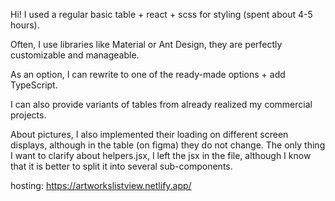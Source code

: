 Hi!
I used a regular basic table + react + scss for styling (spent about 4-5 hours).

Often, I use libraries like Material or Ant Design, they are perfectly customizable and manageable.

As an option, I can rewrite to one of the ready-made options + add TypeScript.

I can also provide variants of tables from already realized my commercial projects.

About pictures, I also implemented their loading on different screen displays, although in the table (on figma) they do not change.
The only thing I want to clarify about helpers.jsx, I left the jsx in the file, although I know that it is better to split it into several sub-components.

hosting: https://artworkslistview.netlify.app/
